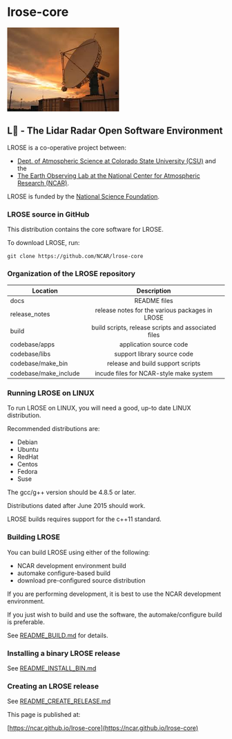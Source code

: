 # lrose-core

![SPOL](./docs/images/spol_dynamo.jpg)

## **L**:rose: - The Lidar Radar Open Software Environment

LROSE is a co-operative project between:

  * [Dept. of Atmospheric Science at Colorado State University (CSU)](http://www.atmos.colostate.edu/) and the
  * [The Earth Observing Lab at the National Center for Atmospheric Research (NCAR)](https://www.eol.ucar.edu/content/lidar-radar-open-software-environment).

LROSE is funded by the [National Science Foundation](https://www.nsf.gov).

### LROSE source in GitHub

This distribution contains the core software for LROSE.

To download LROSE, run:

```
git clone https://github.com/NCAR/lrose-core
```

### Organization of the LROSE repository

| Location      | Description   |
| ------------- |:-------------:|
| docs          | README files |
| release_notes | release notes for the various packages in LROSE |
| build         | build scripts, release scripts and associated files |
| codebase/apps | application source code |
| codebase/libs | support library source code |
| codebase/make_bin | release and build support scripts |
| codebase/make_include | incude files for NCAR-style make system |

### Running LROSE on LINUX

To run LROSE on LINUX, you will need a good, up-to date LINUX distribution.

Recommended distributions are:

  * Debian
  * Ubuntu
  * RedHat
  * Centos
  * Fedora
  * Suse

The gcc/g++ version should be 4.8.5 or later.

Distributions dated after June 2015 should work.

LROSE builds requires support for the c++11 standard.

### Building LROSE

You can build LROSE using either of the following:

  * NCAR development environment build
  * automake configure-based build
  * download pre-configured source distribution

If you are performing development, it is best to use the NCAR development environment.

If you just wish to build and use the software, the automake/configure build is preferable.

See [README_BUILD.md](./docs/README_BUILD.md) for details.

### Installing a binary LROSE release

See [README_INSTALL_BIN.md](./docs/README_INSTALL_BIN.md)

### Creating an LROSE release

See [README_CREATE_RELEASE.md](./docs/README_CREATE_RELEASE.md)

This page is published at:

  [https://ncar.github.io/lrose-core](https://ncar.github.io/lrose-core)

